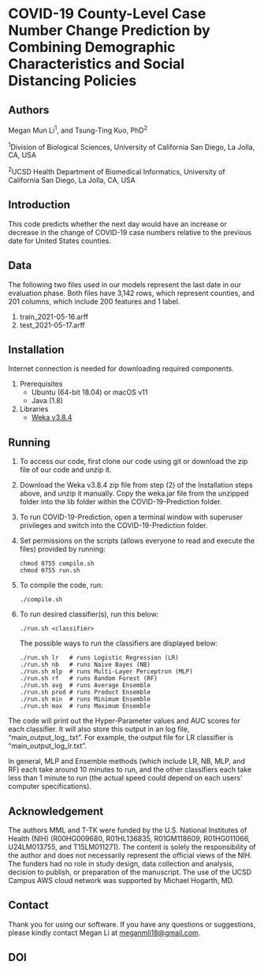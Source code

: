 # COVID-19 County-Level Case Number Change Prediction by Combining Demographic Characteristics and Social Distancing Policies

## Authors
Megan Mun Li<sup>1</sup>, and Tsung-Ting Kuo, PhD<sup>2</sup>

<sup>1</sup>Division of Biological Sciences, University of California San Diego, La Jolla, CA, USA

<sup>2</sup>UCSD Health Department of Biomedical Informatics, University of California San Diego, La Jolla, CA, USA

## Introduction
This code predicts whether the next day would have an increase or decrease in the change of  COVID-19 case numbers relative to the previous date for United States counties.

## Data
The following two files used in our models represent the last date in our evaluation phase. Both files have 3,142 rows, which represent counties, and 201 columns, which include 200 features and 1 label.
1. train_2021-05-16.arff
2. test_2021-05-17.arff

## Installation
Internet connection is needed for downloading required components.
1. Prerequisites
   - Ubuntu (64-bit 18.04) or macOS v11
   - Java (1.8)
2. Libraries 
   - [Weka v3.8.4](https://sourceforge.net/projects/weka/files/weka-3-8/3.8.4/weka-3-8-4.zip/download?use_mirror=iweb)

## Running
1. To access our code, first clone our code using git or download the zip file of our code and unzip it.
2. Download the Weka v3.8.4 zip file from step (2) of the Installation steps above, and unzip it manually. Copy the weka.jar file from the unzipped folder into the lib folder within the COVID-19-Prediction folder.
3. To run COVID-19-Prediction, open a terminal window with superuser privileges and switch into the COVID-19-Prediction folder.
4. Set permissions on the scripts (allows everyone to read and execute the files) provided by running:

       chmod 0755 compile.sh
       chmod 0755 run.sh
4. To compile the code, run:

       ./compile.sh
5. To run desired classifier(s), run this below:

       ./run.sh <classifier>
       
    The possible ways to run the classifiers are displayed below:

       ./run.sh lr   # runs Logistic Regression (LR)
       ./run.sh nb   # runs Naive Bayes (NB)
       ./run.sh mlp  # runs Multi-Layer Perceptron (MLP)
       ./run.sh rf   # runs Random Forest (RF)
       ./run.sh avg  # runs Average Ensemble
       ./run.sh prod # runs Product Ensemble
       ./run.sh min  # runs Minimum Ensemble
       ./run.sh max  # runs Maximum Ensemble

The code will print out the Hyper-Parameter values and AUC scores for each classifier. It will also store this output in an log file, “main_output_log_<classifier>.txt”. For example, the output file for LR classifier is “main_output_log_lr.txt”.

In general, MLP and Ensemble methods (which include LR, NB, MLP, and RF) each take around 10 minutes to run, and the other classifiers each take less than 1 minute to run (the actual speed could depend on each users' computer specifications).
   
## Acknowledgement
The authors MML and T-TK were funded by the U.S. National Institutes of Health (NIH) (R00HG009680, R01HL136835, R01GM118609, R01HG011066, U24LM013755, and T15LM011271). The content is solely the responsibility of the author and does not necessarily represent the official views of the NIH. The funders had no role in study design, data collection and analysis, decision to publish, or preparation of the manuscript. The use of the UCSD Campus AWS cloud network was supported by Michael Hogarth, MD. 

## Contact 
Thank you for using our software. If you have any questions or suggestions, please kindly contact Megan Li at meganmli18@gmail.com.

## DOI
